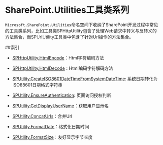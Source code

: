 # SharePoint.Utilities工具类系列
`Microsoft.SharePoint.Utilities`命名空间下收纳了SharePoint开发过程中常见的工具类系列，比如工具类SPHttpUtility包含了处理Web请求中转义与反转义的方法集合，而SPUrlUtility工具类中包含了针对Url操作的方法集合。


##索引

- [SPHttpUtility.HtmlEncode](sphttputility1.md)：Html字符编码方法

- [SPHttpUtility.HtmlDecode](sphttputility2.md)：Html编码字符解码方法
- [SPUtility.CreateISO8601DateTimeFromSystemDateTime](sputility1.md): 系统日期转化为ISO88601日期格式字符串
- [SPUtility.EnsureAuthentication](sputility2.md): 页面访问授权判断
- [SPUtility.GetDisplayUserName](sputility3.md)：获取用户显示名
- [SPUtility.ConcatUrls](sputility4.md)：合并Url
- [SPUtility.FormatDate](sputility5.md)：格式化日期时间
- [SPUtility.FormatSize](sputility6.md)：友好显示字节长度
